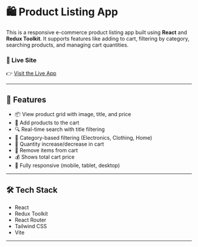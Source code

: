 # 🛍️ Product Listing App

This is a responsive e-commerce product listing app built using **React** and **Redux Toolkit**. It supports features like adding to cart, filtering by category, searching products, and managing cart quantities.

### 🔗 Live Site

👉 [Visit the Live App](https://product-iota-cyan.vercel.app/)

---

## 🚀 Features

- 📦 View product grid with image, title, and price
- 🛒 Add products to the cart
- 🔍 Real-time search with title filtering
- 🧰 Category-based filtering (Electronics, Clothing, Home)
- 🧮 Quantity increase/decrease in cart
- 🧹 Remove items from cart
- 💰 Shows total cart price
- 📱 Fully responsive (mobile, tablet, desktop)

---

## 🛠️ Tech Stack

- React
- Redux Toolkit
- React Router
- Tailwind CSS
- Vite

---


